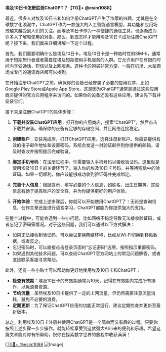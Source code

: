 **埃及10日卡怎麽註冊ChatGPT？【TG💪+ @esim1088】**

最近，很多人对埃及10日卡和如何注册ChatGPT产生了浓厚的兴趣。尤其是在全球数字化浪潮中，ChatGPT作为一款强大的人工智能语言模型，其功能和应用场景越来越受到人们的关注。而埃及10日卡作为一种便捷的通信工具，也逐渐成为许多人了解和使用的对象。那么，到底怎样才能用埃及10日卡成功注册ChatGPT呢？接下来，我们就来详细讲解一下这个过程。

首先，我们需要明确什么是埃及10日卡。埃及10日卡是一种临时性的SIM卡，通常用于短期旅行者或者需要在埃及短期使用手机服务的人群。它允许用户在有限的时间内享受通话、短信以及上网服务。这种卡的购买非常方便，一般在机场、大型商场或专门的通讯商店都可以找到。

在开始注册ChatGPT之前，确保你的设备已经安装了必要的应用程序，比如Google Play Store或Apple App Store。这是因为ChatGPT通常是通过这些应用商店提供的官方应用程序来访问的。如果你的设备还没有这些应用，建议先下载并安装它们。

接下来是注册ChatGPT的具体步骤：

1. **下载并安装ChatGPT应用**：打开你的应用商店，搜索“ChatGPT”，然后点击下载并安装。确保你的设备有足够的存储空间，并且网络连接稳定。

2. **创建账户**：安装完成后，打开ChatGPT应用，选择注册新账户。你需要提供有效的电子邮件地址和设置密码。系统会发送一封验证邮件到你提供的邮箱，请及时查收并按照提示完成验证。

3. **绑定手机号码**：在注册过程中，你需要输入手机号码以接收验证码。这里就是使用埃及10日卡的关键环节了。输入你的埃及10日卡号码，并等待短信中的验证码。如果一切顺利，你应该能够成功收到验证码并完成绑定。

4. **完善个人信息**：根据提示，填写必要的个人信息，如姓名、出生日期等。这些信息有助于提高账户的安全性，并为你提供更好的用户体验。

5. **开始体验**：完成上述步骤后，你就可以开始使用ChatGPT了！无论是查询信息、创作文章还是进行语言学习，ChatGPT都能为你提供强大的支持。

在整个过程中，可能会遇到一些小问题，比如网络不稳定导致无法接收验证码，或者忘记了密码等情况。对于这些问题，我们可以通过以下方式解决：

- 如果无法接收到验证码，可以尝试更换网络环境，比如从Wi-Fi切换到移动数据，或者反之。
- 忘记密码时，可以直接点击登录页面的“忘记密码”选项，按照指示重置密码。
- 如果遇到其他技术问题，可以查阅ChatGPT官方网站上的常见问题解答，或者直接联系客服寻求帮助。

此外，还有一些小贴士可以帮助你更好地使用埃及10日卡和ChatGPT：

- **检查有效期**：埃及10日卡的有效期通常为10天，记得在有效期内完成所有操作，以免浪费资源。
- **节约流量**：虽然埃及10日卡提供了一定的上网流量，但仍然需要注意流量消耗，避免不必要的浪费。
- **定期更新**：为了保证ChatGPT应用的功能正常运行，建议定期检查并更新至最新版本。

总之，利用埃及10日卡注册并使用ChatGPT是一个简单而又有趣的过程。只要你按照上述步骤一步步操作，就能轻松享受到这款强大AI带来的便利和乐趣。希望这篇文章能对你有所帮助，祝你在探索数字世界的旅程中收获满满！

[[TG💪+ @esim1088](https://t.me/s/esim1088) ![Image](https://i.postimg.cc/4NQfJmqS/Snipaste-2025-05-13-00-14-12.png)]